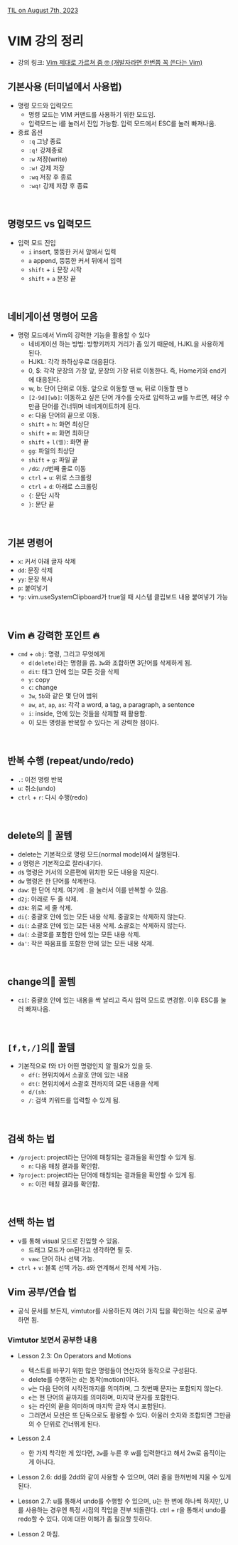[TIL on August 7th, 2023](/TIL/2023/08/08-07-2023.md)
# **VIM 강의 정리**
* 강의 링크: [Vim 제대로 가르쳐 줌 🤓 (개발자라면 한번쯤 꼭 쓴다는 Vim)](https://youtu.be/cY0JxzENBJg)

## 기본사용 (터미널에서 사용법)
* 명령 모드와 입력모드
  - 명령 모드는 VIM 커맨드를 사용하기 위한 모드임. 
  - 입력모드는 i를 눌러서 진입 가능함. 입력 모드에서 ESC를 눌러 빠져나옴.
* 종료 옵션
  - `:q` 그냥 종료
  - `:q!` 강제종료
  - `:w` 저장(write)
  - `:w!` 강제 저장
  - `:wq` 저장 후 종료
  - `:wq!` 강제 저장 후 종료

<br>

## 명령모드 vs 입력모드 
* 입력 모드 진입
  - `i` insert, 뚱뚱한 커서 앞에서 입력
  - `a` append, 뚱뚱한 커서 뒤에서 입력
  - `shift` + `i` 문장 시작
  - `shift` + `a` 문장 끝 

<br>

## 네비게이션 명령어 모음
* 명령 모드에서 Vim의 강력한 기능을 활용할 수 있다
  - 네비게이션 하는 방법: 방향키까지 거리가 좀 있기 때문에, HJKL을 사용하게 된다.
  - HJKL: 각각 좌하상우로 대응된다.
  - 0, $: 각각 문장의 가장 앞, 문장의 가장 뒤로 이동한다. 즉, Home키와 end키에 대응된다.
  - w, b: 단어 단위로 이동. 앞으로 이동할 땐 w, 뒤로 이동할 땐 b
  - `[2-9d][wb]`: 이동하고 싶은 단어 개수를 숫자로 입력하고 w를 누르면, 해당 수만큼 단어를 건너뛰며 네비게이트하게 된다.
  - `e`: 다음 단어의 끝으로 이동. 
  - `shift` + `h`: 화면 최상단
  - `shift` + `m`: 화면 최하단
  - `shift` + `l(엘)`: 화면 끝
  - `gg`: 파일의 최상단
  - `shift` + `g`: 파일 끝
  - `/dG`: `/d`번째 줄로 이동
  - `ctrl` + `u`: 위로 스크롤링
  - `ctrl` + `d`: 아래로 스크롤링
  - `{`: 문단 시작
  - `}`: 문단 끝

<br>

## 기본 명령어
* `x`: 커서 아래 글자 삭제
* `dd`: 문장 삭제
* `yy`: 문장 복사
* `p`: 붙여넣기
* `*p`: vim.useSystemClipboard가 true일 때 시스템 클립보드 내용 붙여넣기 가능

<br>

## Vim 🔥 강력한 포인트 🔥 
* `cmd` + `obj`: 명령, 그리고 무엇에게
  - `d(delete)`라는 명령을 씀. `3w`와 조합하면 3단어를 삭제하게 됨.
  - `dit`: 태그 안에 있는 모든 것을 삭제
  - `y`: copy
  - `c`: change
  - `3w`, `5b`와 같은 몇 단어 범위
  - `aw`, `at`, `ap`, `as`: 각각 a word, a tag, a paragraph, a sentence
  - `i`: inside, 안에 있는 것들을 삭제할 때 활용함.
  - 이 모든 명령을 반복할 수 있다는 게 강력한 점이다.

<br>

## 반복 수행 (repeat/undo/redo)
* `.`: 이전 명령 반복
* `u`: 취소(undo)
* `ctrl` + `r`: 다시 수행(redo)

<br>

## delete의 🍯 꿀템
* delete는 기본적으로 명령 모드(normal mode)에서 실행된다.
* `d` 명령은 기본적으로 잘라내기다.
* `d$` 명령은 커서의 오른편에 위치한 모든 내용을 지운다.
* `dw` 명령은 한 단어를 삭제한다.
* `daw`: 한 단어 삭제. 여기에 `.`을 눌러서 이를 반복할 수 있음.
* `d2j`: 아래로 두 줄 삭제.
* `d3k`: 위로 세 줄 삭제.
* `di{`: 중괄호 안에 있는 모든 내용 삭제. 중괄호는 삭제하지 않는다.
* `di(`: 소괄호 안에 있는 모든 내용 삭제. 소괄호는 삭제하지 않는다.
* `da(`: 소괄호를 포함한 안에 있는 모든 내용 삭제.
* `da'`: 작은 따옴표를 포함한 안에 있는 모든 내용 삭제.

<br>

## change의🍯 꿀템
* `ci[`: 중괄호 안에 있는 내용을 싹 날리고 즉시 입력 모드로 변경함. 이후 ESC를 눌러 빠져나옴.

<br>

## `[f,t,/]`의🍯 꿀템 
* 기본적으로 f와 t가 어떤 명령인지 알 필요가 있을 듯.
  - `df(`: 현위치에서 소괄호 안에 있는 내용 
  - `dt(`: 현위치에서 소괄호 전까지의 모든 내용을 삭제
  - `d/(sh`: 
  - `/`: 검색 키워드를 입력할 수 있게 됨.

<br>

## 검색 하는 법
* `/project`: project라는 단어에 매칭되는 결과들을 확인할 수 있게 됨.
  - `n`: 다음 매칭 결과를 확인함.
* `?project`: project라는 단어에 매칭되는 결과들을 확인할 수 있게 됨.
  - `n`: 이전 매칭 결과를 확인함.

<br>

## 선택 하는 법
* v를 통해 visual 모드로 진입할 수 있음.
  - 드래그 모드가 on된다고 생각하면 될 듯.
  - `vaw`: 단어 하나 선택 가능.
* `ctrl` + `v`: 블록 선택 가능. `d`와 연계해서 전체 삭제 가능.


## Vim 공부/연습 법
* 공식 문서를 보든지, vimtutor를 사용하든지 여러 가지 팁을 확인하는 식으로 공부하면 됨.

### Vimtutor 보면서 공부한 내용
* Lesson 2.3: On Operators and Motions
  * 텍스트를 바꾸기 위한 많은 명령들이 연산자와 동작으로 구성된다.
  * delete를 수행하는 `d`는 동작(motion)이다.
  * `w`는 다음 단어의 시작전까지를 의미하며, 그 첫번째 문자는 포함되지 않는다.
  * `e`는 현 단어의 끝까지를 의미하며, 마지막 문자를 포함한다.
  * `$`는 라인의 끝을 의미하며 마지막 글자 역시 포함된다.
  * 그러면서 모션은 또 단독으로도 활용할 수 있다. 아울러 숫자와 조합되면 그만큼의 수 단위로 건너뛰게 된다.
* Lesson 2.4
  * 한 가지 착각한 게 있다면, `2w`를 누른 후 w를 입력한다고 해서 2w로 움직이는 게 아니다.

* Lesson 2.6: dd를 2dd와 같이 사용할 수 있으며, 여러 줄을 한꺼번에 지울 수 있게 된다.
* Lesson 2.7: u를 통해서 undo를 수행할 수 있으며, u는 한 번에 하나씩 하지만, U를 사용하는 경우엔 특정 시점의 작업을 전부 되돌린다. ctrl + r을 통해서 undo를 redo할 수 있다. 이에 대한 이해가 좀 필요할 듯하다.
* Lesson 2 마침.